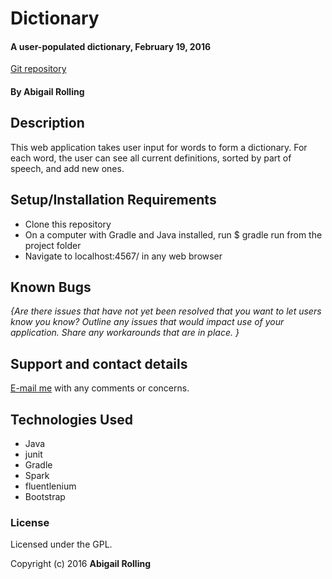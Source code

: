 # Dictionary

#### A user-populated dictionary, February 19, 2016
[Git repository](https://github.com/arolling/java-dictionary)

#### By Abigail Rolling

## Description

This web application takes user input for words to form a dictionary. For each word, the user can see all current definitions, sorted by part of speech, and add new ones.

## Setup/Installation Requirements

* Clone this repository
* On a computer with Gradle and Java installed, run $ gradle run from the project folder
* Navigate to localhost:4567/ in any web browser

## Known Bugs

_{Are there issues that have not yet been resolved that you want to let users know you know?  Outline any issues that would impact use of your application.  Share any workarounds that are in place. }_

## Support and contact details

[E-mail me](mailto:arolling@gmail.com) with any comments or concerns.

## Technologies Used

* Java
* junit
* Gradle
* Spark
* fluentlenium
* Bootstrap

### License

Licensed under the GPL.

Copyright (c) 2016 **Abigail Rolling**
